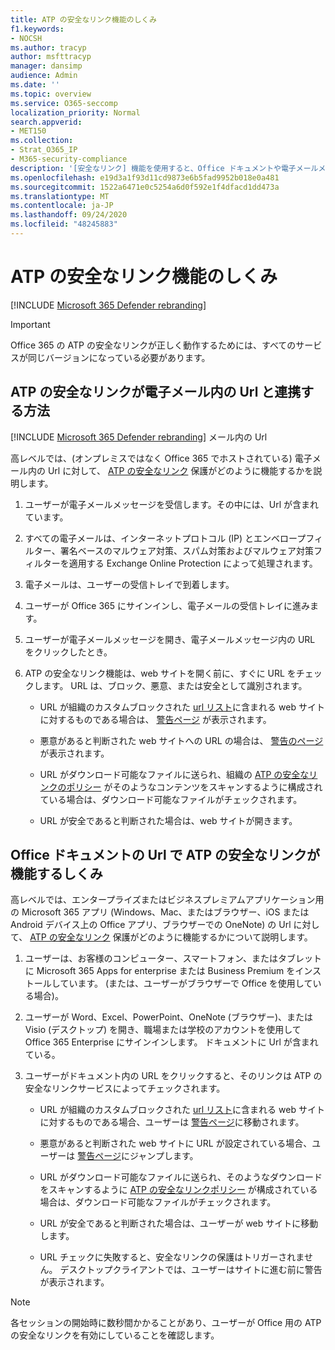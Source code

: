 ```yaml
---
title: ATP の安全なリンク機能のしくみ
f1.keywords:
- NOCSH
ms.author: tracyp
author: msfttracyp
manager: dansimp
audience: Admin
ms.date: ''
ms.topic: overview
ms.service: O365-seccomp
localization_priority: Normal
search.appverid:
- MET150
ms.collection:
- Strat_O365_IP
- M365-security-compliance
description: '[安全なリンク] 機能を使用すると、Office ドキュメントや電子メールメッセージ内のハイパーリンクの時間を確認できます。 ATP の安全なリンクのしくみについては、この記事をお読みください。'
ms.openlocfilehash: e19d3a1f93d11cd9873e6b5fad9952b018e0a481
ms.sourcegitcommit: 1522a6471e0c5254a6d0f592e1f4dfacd1dd473a
ms.translationtype: MT
ms.contentlocale: ja-JP
ms.lasthandoff: 09/24/2020
ms.locfileid: "48245883"
---
```

# <a name="how-atp-safe-links-works"></a>ATP の安全なリンク機能のしくみ

[!INCLUDE [Microsoft 365 Defender rebranding](../includes/microsoft-defender-for-office.md)]

> [!IMPORTANT] 
> Office 365 の ATP の安全なリンクが正しく動作するためには、すべてのサービスが同じバージョンになっている必要があります。
         
## <a name="how-atp-safe-links-works-with-urls-in-email"></a>ATP の安全なリンクが電子メール内の Url と連携する方法

[!INCLUDE [Microsoft 365 Defender rebranding](../includes/microsoft-defender-for-office.md)]
 メール内の Url

高レベルでは、(オンプレミスではなく Office 365 でホストされている) 電子メール内の Url に対して、 [ATP の安全なリンク](atp-safe-links.md) 保護がどのように機能するかを説明します。
  
1. ユーザーが電子メールメッセージを受信します。その中には、Url が含まれています。
    
2. すべての電子メールは、インターネットプロトコル (IP) とエンベロープフィルター、署名ベースのマルウェア対策、スパム対策およびマルウェア対策フィルターを適用する Exchange Online Protection によって処理されます。 
    
3. 電子メールは、ユーザーの受信トレイで到着します。
    
4. ユーザーが Office 365 にサインインし、電子メールの受信トレイに進みます。
    
5. ユーザーが電子メールメッセージを開き、電子メールメッセージ内の URL をクリックしたとき。
    
6. ATP の安全なリンク機能は、web サイトを開く前に、すぐに URL をチェックします。 URL は、ブロック、悪意、または安全として識別されます。
        
   - URL が組織のカスタムブロックされた [url リスト](set-up-a-custom-blocked-urls-list-atp.md)に含まれる web サイトに対するものである場合は、 [警告ページ](atp-safe-links-warning-pages.md) が表示されます。 
    
   - 悪意があると判断された web サイトへの URL の場合は、 [警告のページ](atp-safe-links-warning-pages.md) が表示されます。 
    
   - URL がダウンロード可能なファイルに送られ、組織の [ATP の安全なリンクのポリシー](set-up-atp-safe-links-policies.md) がそのようなコンテンツをスキャンするように構成されている場合は、ダウンロード可能なファイルがチェックされます。 
    
   - URL が安全であると判断された場合は、web サイトが開きます。
    
## <a name="how-atp-safe-links-works-with-urls-in-office-documents"></a>Office ドキュメントの Url で ATP の安全なリンクが機能するしくみ

高レベルでは、エンタープライズまたはビジネスプレミアムアプリケーション用の Microsoft 365 アプリ (Windows、Mac、またはブラウザー、iOS または Android デバイス上の Office アプリ、ブラウザーでの OneNote) の Url に対して、 [ATP の安全なリンク](atp-safe-links.md) 保護がどのように機能するかについて説明します。
  
1. ユーザーは、お客様のコンピューター、スマートフォン、またはタブレットに Microsoft 365 Apps for enterprise または Business Premium をインストールしています。 (または、ユーザーがブラウザーで Office を使用している場合)。
    
2. ユーザーが Word、Excel、PowerPoint、OneNote (ブラウザー)、または Visio (デスクトップ) を開き、職場または学校のアカウントを使用して Office 365 Enterprise にサインインします。 ドキュメントに Url が含まれている。
    
3. ユーザーがドキュメント内の URL をクリックすると、そのリンクは ATP の安全なリンクサービスによってチェックされます。
    
   - URL が組織のカスタムブロックされた [url リスト](set-up-a-custom-blocked-urls-list-atp.md)に含まれる web サイトに対するものである場合、ユーザーは [警告ページ](atp-safe-links-warning-pages.md)に移動されます。
    
   - 悪意があると判断された web サイトに URL が設定されている場合、ユーザーは [警告ページ](atp-safe-links-warning-pages.md)にジャンプします。
    
   - URL がダウンロード可能なファイルに送られ、そのようなダウンロードをスキャンするように [ATP の安全なリンクポリシー](set-up-atp-safe-links-policies.md) が構成されている場合は、ダウンロード可能なファイルがチェックされます。 
    
   - URL が安全であると判断された場合は、ユーザーが web サイトに移動します。
      
   - URL チェックに失敗すると、安全なリンクの保護はトリガーされません。 デスクトップクライアントでは、ユーザーはサイトに進む前に警告が表示されます。
      
> [!NOTE]
> 各セッションの開始時に数秒間かかることがあり、ユーザーが Office 用の ATP の安全なリンクを有効にしていることを確認します。 
      
